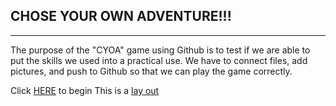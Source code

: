 ## CHOSE YOUR OWN ADVENTURE!!!
-----------------------
The purpose of the "CYOA" game using Github is to test if we are able to put the skills we used into a practical use.
We have to connect files, add pictures, and push to Github so that we can play the game correctly.

Click [HERE](story/1-home.md) to begin
This is a [lay out](https://docs.google.com/drawings/d/1U5bliwflSLZzjnXl1fXVa0k5rsV1AGvnvHQBHP_4jj4/edit)

